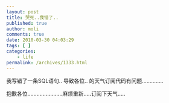 ```yaml
---
layout: post
title: 哭死..我错了..
published: true
author: moli
comments: true
date: 2010-03-30 04:03:29
tags: [ ]
categories:
    - life
permalink: /archives/1333.html
---
```

我写错了一条SQL语句.. 导致各位.. 的天气订阅代码有问题&#8230;&#8230;&#8230;&#8230;..

抱歉各位&#8230;&#8230;&#8230;&#8230;&#8230;&#8230;&#8230;..麻烦重新&#8230;..订阅下天气&#8230;..